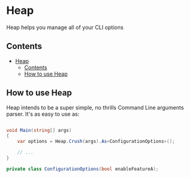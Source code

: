# Heap

Heap helps you manage all of your CLI options

## Contents

- [Heap](#heap)
  - [Contents](#contents)
  - [How to use Heap](#how-to-use-heap)

## How to use Heap

Heap intends to be a super simple, no thrills Command Line arguments parser. It's as easy to use as:

```csharp

void Main(string[] args)
{
    var options = Heap.Crush(args).As<ConfigurationOptions>();

    // ...
}

private class ConfigurationOptions(bool enableFeatureA);
```

